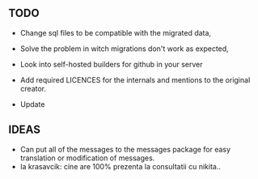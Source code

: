 ## TODO
- Change sql files to be compatible with the migrated data,
- Solve the problem in witch migrations don't work as expected,


- Look into self-hosted builders for github in your server

- Add required LICENCES for the internals and mentions to the original creator.
- Update 


## IDEAS
- Can put all of the messages to the messages package for easy translation or modification of messages.
- la krasavcik: cine are 100% prezenta la consultatii cu nikita..
